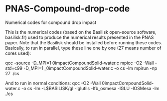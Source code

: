 # PNAS-Compound-drop-code
Numerical codes for compound drop impact

This is the numerical codes (based on the Basilisk open-source software, basilisk.fr) used to produce the numerical results presented in the PNAS paper.
Note that the Basilisk should be installed before running these codes.
Basically, to run in parallel, type these line one by one (27 means number of cores used):

qcc -source -D_MPI=1 0impactCompoundSolid-water.c 
mpicc -O2 -Wall -std=c99 -D_MPI=1 _0impactCompoundSolid-water.c -o cs -lm
mpirun -np 27 ./cs

And to run in normal conditions:
qcc -O2 -Wall 0impactCompoundSolid-water.c -o cs -lm -L$BASILISK/gl -lglutils -lfb_osmesa -lGLU -lOSMesa -lm
./cs
